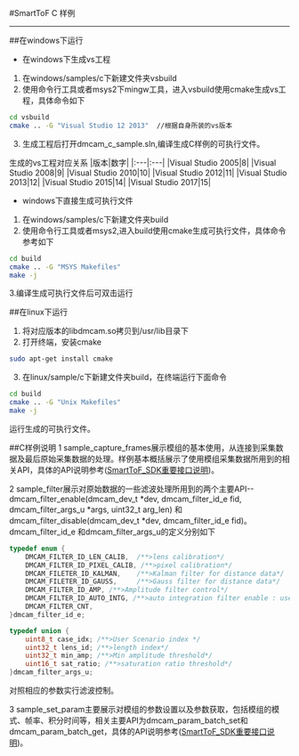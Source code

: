 #SmartToF C 样例
***
##在windows下运行
- 在windows下生成vs工程

1. 在windows/samples/c下新建文件夹vsbuild
2. 使用命令行工具或者msys2下mingw工具，进入vsbuild使用cmake生成vs工程，具体命令如下
~~~BASH
cd vsbuild
cmake .. -G "Visual Studio 12 2013"  //根据自身所装的vs版本
~~~
3. 生成工程后打开dmcam_c_sample.sln,编译生成C样例的可执行文件。

生成的vs工程对应关系
|版本|数字|
|:---|:---|
|Visual Studio 2005|8|
|Visual Studio 2008|9|
|Visual Studio 2010|10|
|Visual Studio 2012|11|
|Visual Studio 2013|12|
|Visual Studio 2015|14|
|Visual Studio 2017|15|

- windows下直接生成可执行文件
1. 在windows/samples/c下新建文件夹build
2. 使用命令行工具或者msys2,进入build使用cmake生成可执行文件，具体命令参考如下
~~~BASH
cd build
cmake .. -G "MSYS Makefiles"
make -j
~~~
3.编译生成可执行文件后可双击运行

##在linux下运行
1. 将对应版本的libdmcam.so拷贝到/usr/lib目录下
2. 打开终端，安装cmake
~~~BASH
sudo apt-get install cmake
~~~
3. 在linux/sample/c下新建文件夹build，在终端运行下面命令
~~~BASH
cd build
cmake .. -G "Unix Makefiles"
make -j
~~~
运行生成的可执行文件。

##C样例说明
1 sample_capture_frames展示模组的基本使用，从连接到采集数据及最后原始采集数据的处理。样例基本概括展示了使用模组采集数据所用到的相关API，具体的API说明参考([SmartToF_SDK重要接口说明](https://github.com/smarttofsdk/SDK/wiki/SmartToF-SDK-%E9%87%8D%E8%A6%81API%E8%AF%B4%E6%98%8E))。

2 sample_filter展示对原始数据的一些滤波处理所用到的两个主要API-- dmcam_filter_enable(dmcam_dev_t *dev,  dmcam_filter_id_e fid, dmcam_filter_args_u *args, uint32_t arg_len) 和dmcam_filter_disable(dmcam_dev_t *dev,  dmcam_filter_id_e fid)。dmcam_filter_id_e 和dmcam_filter_args_u的定义分别如下
~~~C
typedef enum {
    DMCAM_FILTER_ID_LEN_CALIB,  /**>lens calibration*/
    DMCAM_FILTER_ID_PIXEL_CALIB, /**>pixel calibration*/
    DMCAM_FILETER_ID_KALMAN,    /**>Kalman filter for distance data*/
    DMCAM_FILETER_ID_GAUSS,     /**>Gauss filter for distance data*/
    DMCAM_FILTER_ID_AMP, /**>Amplitude filter control*/
    DMCAM_FILTER_ID_AUTO_INTG, /**>auto integration filter enable : use sat_ratio to adjust */
    DMCAM_FILTER_CNT,
}dmcam_filter_id_e;

typedef union {
    uint8_t case_idx; /**>User Scenario index */
    uint32_t lens_id; /**>length index*/
    uint32_t min_amp; /**>Min amplitude threshold*/
    uint16_t sat_ratio; /**>saturation ratio threshold*/
}dmcam_filter_args_u;
~~~
对照相应的参数实行滤波控制。

3 sample_set_param主要展示对模组的参数设置以及参数获取，包括模组的模式、帧率、积分时间等，相关主要API为dmcam_param_batch_set和dmcam_param_batch_get，具体的API说明参考([SmartToF_SDK重要接口说明](https://github.com/smarttofsdk/SDK/wiki/SmartToF-SDK-%E9%87%8D%E8%A6%81API%E8%AF%B4%E6%98%8E))。